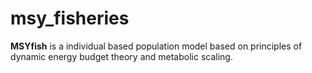 # msy_fisheries

**MSYfish** is a individual based population model based on principles of dynamic energy budget theory and metabolic scaling.

